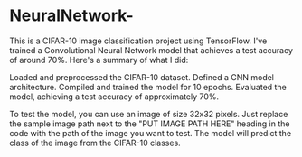# NeuralNetwork-
This is a CIFAR-10 image classification project using TensorFlow. 
I've trained a Convolutional Neural Network model that achieves a test accuracy of around 70%. Here's a summary of what I did:

Loaded and preprocessed the CIFAR-10 dataset.
Defined a CNN model architecture.
Compiled and trained the model for 10 epochs.
Evaluated the model, achieving a test accuracy of approximately 70%.

To test the model, you can use an image of size 32x32 pixels. Just replace the sample image path next to the "PUT IMAGE PATH HERE" heading in the code with the path of the image you want to test. The model will predict the class of the image from the CIFAR-10 classes. 

